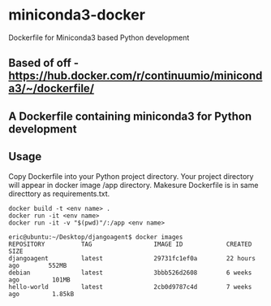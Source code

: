 # miniconda3-docker
Dockerfile for Miniconda3 based Python development

## Based of off - https://hub.docker.com/r/continuumio/miniconda3/~/dockerfile/

## A Dockerfile containing miniconda3 for Python development

## Usage

Copy Dockerfile into your Python project directory.
Your project directory will appear in docker image /app directory.
Makesure Dockerfile is in same directtory as requirements.txt.

```
docker build -t <env name> .
docker run -it <env name>
docker run -it -v "$(pwd)"/:/app <env name>

eric@ubuntu:~/Desktop/djangoagent$ docker images
REPOSITORY          TAG                 IMAGE ID            CREATED             SIZE
djangoagent         latest              29731fc1ef0a        22 hours ago        552MB
debian              latest              3bbb526d2608        6 weeks ago         101MB
hello-world         latest              2cb0d9787c4d        7 weeks ago         1.85kB
```
